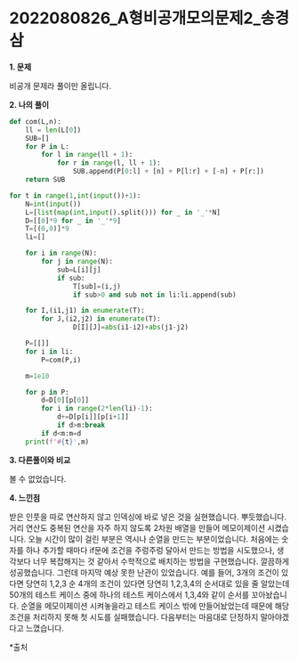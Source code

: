 # 2022080826_A형비공개모의문제2_송경삼

**1. 문제**

비공개  문제라 풀이만 올립니다.

**2. 나의 풀이**

```python
def com(L,n):
    ll = len(L[0])
    SUB=[]
    for P in L:
        for l in range(ll + 1):
            for r in range(l, ll + 1):
                SUB.append(P[0:l] + [n] + P[l:r] + [-n] + P[r:])
    return SUB

for t in range(1,int(input())+1):
    N=int(input())
    L=[list(map(int,input().split())) for _ in '_'*N]
    D=[[0]*9 for _ in '_'*9]
    T=[(0,0)]*9
    li=[]

    for i in range(N):
        for j in range(N):
            sub=L[i][j]
            if sub:
                T[sub]=(i,j)
                if sub>0 and sub not in li:li.append(sub)

    for I,(i1,j1) in enumerate(T):
        for J,(i2,j2) in enumerate(T):
                D[I][J]=abs(i1-i2)+abs(j1-j2)

    P=[[]]
    for i in li:
        P=com(P,i)

    m=1e10

    for p in P:
        d=D[0][p[0]]
        for i in range(2*len(li)-1):
            d+=D[p[i]][p[i+1]]
            if d>m:break
        if d<m:m=d
    print(f'#{t}',m)
```

**3. 다른풀이와 비교**

볼 수 없었습니다.

**4. 느낀점**

받은 인풋을 따로 연산하지 않고 인덱싱에 바로 넣은 것을 실현했습니다. 뿌듯했습니다. 거리 연산도 중복된 연산을 자주 하지 않도록 2차원 배열을 만들어 메모이제이션 시켰습니다. 오늘 시간이 많이 걸린 부분은 역시나 순열을 만드는 부분이었습니다. 처음에는 숫자를 하나 추가할 때마다 if문에 조건을 주렁주렁 달아서 만드는 방법을 시도했으나, 생각보다 너무 복잡해지는 것 같아서 수학적으로 배치하는 방법을 구현했습니다. 깔끔하게 성공했습니다. 그런데 마지막 예상 못한 난관이 있었습니다. 예를 들어, 3개의 조건이 있다면 당연히 1,2,3 순 4개의 조건이 있다면 당연히 1,2,3,4의 순서대로 있을 줄 알았는데 50개의 테스트 케이스 중에 하나의 테스트 케이스에서 1,3,4와 같이 순서를 꼬아놨습니다. 순열을 메모이제이션 시켜놓을라고 테스트 케이스 밖에 만들어놨었는데 때문에 해당 조건을 처리하지 못해 첫 시도를 실패했습니다. 다음부터는 마음대로 단정하지 말아야겠다고 느꼈습니다.

*출처
